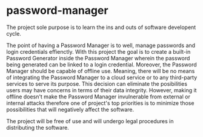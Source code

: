 # password-manager

  The project sole purpose is to learn the ins and outs of software developent cycle. 
  
  The point of having a Password Manager is to well, manage passwords and login credentials effienctly. With this project the goal is to create a built-in Password Generator inside the Password Manager wherein the password being generated can be linked to a login credential. Moreover, the Password Manager should be capable of offline use. Meaning, there will be no means of integrating the Password Manager to a cloud service or to any third-party services to serve its purpose. This decision can eliminate the posibilities users may have concerns in terms of their data integrity. However, making it offline doesn't make the Password Manager invulnerable from external or internal attacks therefore one of project's top priorities is to minimize those possibilities that will negatively affect the software.

  The project will be free of use and will undergo legal procedures in distributing the software. 

